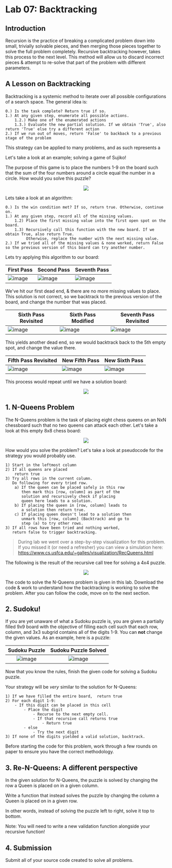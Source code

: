 # Lab 07: Backtracking

## Introduction

Recursion is the practice of breaking a complicated problem down into small, trivially solvable pieces, and then merging those pieces together to solve the full problem completely. Recursive backtracking however, takes this process to the next level. This method will allow us to discard incorrect pieces & attempt to re-solve that part of the problem with different parameters.

## A Lesson on Backtracking

Backtracking is a systemic method to iterate over all possible configurations of a search space. The general idea is:

```
0.) Is the task complete? Return true if so.
1.) At any given step, enumerate all possible actions.
	1.2.) Make one of the enumerated actions
	1.3.) Evaluate the new partial solution. If we obtain 'True', also return 'True' else try a different action
2.) If we run out of moves, return 'False' to backback to a previous stage of the problem
```

This strategy can be applied to many problems, and as such represents a 

Let's take a look at an example; solving a game of Sujiko! 

The purpose of this game is to place the numbers 1-9 on the board such that the sum of the four numbers around a circle equal the number in a circle. How would you solve this puzzle?

<p align="center">
  <img src="./images/sujiko/sujiko.png" />
</p>

Lets take a look at an algorithm:

```
0.) Is the win condition met? If so, return true. Otherwise, continue on.
1.) At any given step, record all of the missing values.
	1.2) Place the first missing value into the first open spot on the board.
	1.3) Recursively call this function with the new board. If we obtain True, also return True. 
	     Otherwise, replace the number with the next missing value.
2.) If we tried all of the missing values & none worked, return False so the previous version of this board can try another number.
```

Lets try applying this algorithm to our board:

| First Pass                               | Second Pass                               | Seventh Pass                               |
| ---------------------------------------- | ----------------------------------------- | ------------------------------------------ |
| ![image](./images/sujiko/first_pass.png) | ![image](./images/sujiko/second_pass.png) | ![image](./images/sujiko/seventh_pass.png) |

We've hit our first dead end, & there are no more missing values to place. This solution is not correct, so we backtrack to the previous version of the board, and change the number that was placed.

| Sixth Pass Revisited                               | Sixth Pass Modified                               | Seventh Pass Revisited                         |
| -------------------------------------------------- | ------------------------------------------------- | ---------------------------------------------- |
| ![image](./images/sujiko/sixth_pass_revisited.png) | ![image](./images/sujiko/sixth_pass_modified.png) | ![image](./images/sujiko/new_seventh_pass.png) |

This yields another dead end, so we would backtrack back to the 5th empty spot, and change the value there.

| Fifth Pass Revisited                               | New Fifth Pass                               | New Sixth Pass                               |
| -------------------------------------------------- | -------------------------------------------- | -------------------------------------------- |
| ![image](./images/sujiko/fifth_pass_revisited.png) | ![image](./images/sujiko/new_fifth_pass.png) | ![image](./images/sujiko/new_sixth_pass.png) |

This process would repeat until we have a solution board:

<p align="center">
  <img src="./images/sujiko/sujiko_solved.png" />
</p>

## 1. N-Queens Problem

The N-Queens problem is the task of placing eight chess queens on an NxN chessboard such that no two queens can attack each other. Let's take a look at this empty 8x8 chess board:

<p align="center">
  <img src="./images/chessboard.png" />
</p>

How would you solve the problem? Let's take a look at pseudocode for the strategy you would probably use.

```
1) Start in the leftmost column
2) If all queens are placed
    return true
3) Try all rows in the current column. 
   Do following for every tried row.
    a) If the queen can be placed safely in this row 
       then mark this [row, column] as part of the 
       solution and recursively check if placing
       queen here leads to a solution.
    b) If placing the queen in [row, column] leads to
       a solution then return true.
    c) If placing queen doesn't lead to a solution then
       unmark this [row, column] (Backtrack) and go to 
       step (a) to try other rows.
3) If all rows have been tried and nothing worked,
   return false to trigger backtracking.
```

> During lab we went over a step-by-step visualization for this problem. If you missed it (or need a refresher) you can view a simulation here: https://www.cs.usfca.edu/~galles/visualization/RecQueens.html

The following is the result of the recursive call tree for solving a 4x4 puzzle.

<p align="center">
  <img src="./images/n-queens-4x4-solved.png" />
</p>

The code to solve the N-Queens problem is given in this lab. Download the code & work to understand how the backtracking is working to solve the problem. After you can follow the code, move on to the next section.

## 2. Sudoku!

If you are yet unaware of what a Sudoku puzzle is, you are given a partially filled 9x9 board with the objective of filling each cell such that each row, column, and 3x3 subgrid contains all of the digits 1-9. You can **not** change the given values. As an example, here is a puzzle:
	
|            Sudoku Puzzle             |            Sudoku Puzzle Solved             |
| :----------------------------------: | :-----------------------------------------: |
| ![image](./images/sudoku_puzzle.png) | ![image](./images/sudoku_puzzle_solved.png) |

Now that you know the rules, finish the given code for solving a Sudoku puzzle.

Your strategy will be *very* similar to the solution for N-Queens:

```
1) If we have filled the entire board,  return true
2) For each digit 1-9:
	- If this digit can be placed in this cell
		- Place the digit
        	- Recurse to the next empty cell.
        	- If that recursive call returns true
            	- Return true
        - else
            - Try the next digit
3) If none of the digits yielded a valid solution, backtrack.
```

Before starting the code for this problem, work through a few rounds on paper to ensure you have the correct methodology.

## 3. Re-N-Queens: A different perspective

In the given solution for N-Queens, the puzzle is solved by changing the row a Queen is placed on in a given column.

Write a function that instead solves the puzzle by changing the column a Queen is placed on in a given row.

In other words, instead of solving the puzzle left to right, solve it top to bottom.

Note: You will need to write a new validation function alongside your recursive function!

## 4. Submission

Submit all of your source code created to solve all problems.
